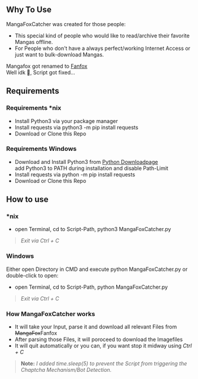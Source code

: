 ## Why To Use

MangaFoxCatcher was created for those people:
* This special kind of people who would like to read/archive their favorite Mangas offline.
* For People who don't have a always perfect/working Internet Access or just want to bulk-download Mangas.

Mangafox got renamed to [Fanfox](http://fanfox.net)  
Well idk :shrug:, Script got fixed...  

## Requirements

### Requirements \*nix

* Install Python3 via your package manager
* Install requests via python3 -m pip install requests
* Download or Clone this Repo

### Requirements Windows

* Download and Install Python3 from [Python Downloadpage](https://www.python.org/downloads/release/python-360/)  
add Python3 to PATH during installation and disable Path-Limit
* Install requests via python -m pip install requests
* Download or Clone this Repo

## How to use

### \*nix
* open Terminal, cd to Script-Path, python3 MangaFoxCatcher.py

>*Exit via Ctrl + C*

### Windows
Either open Directory in CMD and execute python MangaFoxCatcher.py or double-click to open:
* open Terminal, cd to Script-Path, python MangaFoxCatcher.py

>*Exit via Ctrl + C*

### How MangaFoxCatcher works

* It will take your Input, parse it and download all relevant Files from ~~MangaFox~~Fanfox
* After parsing those Files, it will poroceed to download the Imagefiles
* It will quit automatically or you can, if you want stop it midway using *Ctrl + C*

>**Note:** *I added time.sleep(5) to prevent the Script from triggering the Chaptcha Mechanism/Bot Detection.*  